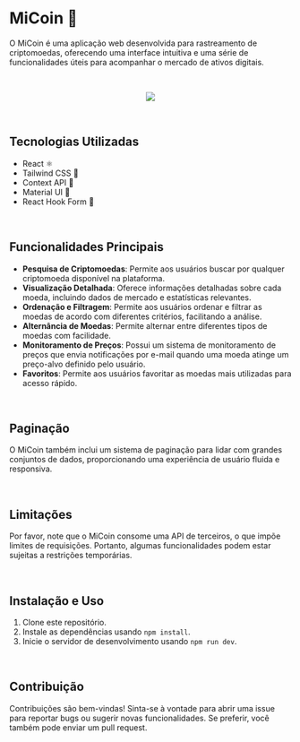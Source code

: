# MiCoin 🚀

O MiCoin é uma aplicação web desenvolvida para rastreamento de criptomoedas, oferecendo uma interface intuitiva e uma série de funcionalidades úteis para acompanhar o mercado de ativos digitais.

&nbsp;
&nbsp;
&nbsp;
&nbsp;

<div align='center'>
<img src="https://github.com/miquelven/miDrinks/assets/67767211/0cfdec2c-25f8-4bbb-ae79-58d614a522e8" />
</div>


&nbsp;
&nbsp;
&nbsp;
&nbsp;



## Tecnologias Utilizadas

- React ⚛️
- Tailwind CSS 🎨
- Context API 🔄
- Material UI 💼
- React Hook Form 📝


&nbsp; 
&nbsp;


## Funcionalidades Principais

- **Pesquisa de Criptomoedas**: Permite aos usuários buscar por qualquer criptomoeda disponível na plataforma.
- **Visualização Detalhada**: Oferece informações detalhadas sobre cada moeda, incluindo dados de mercado e estatísticas relevantes.
- **Ordenação e Filtragem**: Permite aos usuários ordenar e filtrar as moedas de acordo com diferentes critérios, facilitando a análise.
- **Alternância de Moedas**: Permite alternar entre diferentes tipos de moedas com facilidade.
- **Monitoramento de Preços**: Possui um sistema de monitoramento de preços que envia notificações por e-mail quando uma moeda atinge um preço-alvo definido pelo usuário.
- **Favoritos**: Permite aos usuários favoritar as moedas mais utilizadas para acesso rápido.

&nbsp; 
&nbsp;

## Paginação

O MiCoin também inclui um sistema de paginação para lidar com grandes conjuntos de dados, proporcionando uma experiência de usuário fluida e responsiva.

&nbsp; 
&nbsp;

## Limitações

Por favor, note que o MiCoin consome uma API de terceiros, o que impõe limites de requisições. Portanto, algumas funcionalidades podem estar sujeitas a restrições temporárias.

&nbsp; 
&nbsp;

## Instalação e Uso

1. Clone este repositório.
2. Instale as dependências usando `npm install`.
3. Inicie o servidor de desenvolvimento usando `npm run dev`.

&nbsp; 
&nbsp;

## Contribuição

Contribuições são bem-vindas! Sinta-se à vontade para abrir uma issue para reportar bugs ou sugerir novas funcionalidades. Se preferir, você também pode enviar um pull request.
